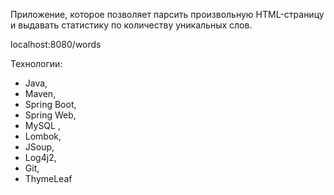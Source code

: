Приложение, которое позволяет парсить произвольную HTML-страницу и выдавать
статистику по количеству уникальных слов.


localhost:8080/words


Технологии:
- Java, 
- Maven,
- Spring Boot, 
- Spring Web,
- MySQL , 
- Lombok,
- JSoup,
- Log4j2,
- Git, 
- ThymeLeaf
